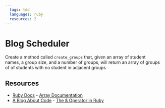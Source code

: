 ```yaml
---
  tags: tdd
  languages: ruby
  resources: 2
---
```


# Blog Scheduler

Create a method called `create_groups` that, given an array of student names,
a group size, and a number of groups, will return an array of groups of
of students with no student in adjacent groups

## Resources
* [Ruby Docs](http://www.ruby-doc.org/) - [Array Documentation](http://www.ruby-doc.org/core-2.1.1/Array.html)
* [A Blog About Code](http://ablogaboutcode.com/) - [The & Operator in Ruby](http://ablogaboutcode.com/2012/01/04/the-ampersand-operator-in-ruby/)
